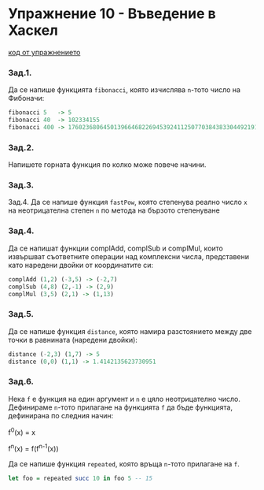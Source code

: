 # Упражнение 10 - Въведение в Хаскел

[код от упражнението](ex10-20201222-solutions.hs)

### Зад.1.
Да се напише функцията `fibonacci`, която изчислява `n`-тото число на Фибоначи:
```haskell
fibonacci 5   -> 5
fibonacci 40  -> 102334155
fibonacci 400 -> 176023680645013966468226945392411250770384383304492191886725992896575345044216019675
```
### Зад.2.
Напишете горната функция по колко може повече начини.
### Зад.3.
Зад.4. Да се напише функция `fastPow`, която степенува реално число `x` на неотрицателна степен `n` по метода на бързото степенуване
### Зад.4.
Да се напишат функции complAdd, complSub и complMul, които извършват съответните операции над комплексни числа, представени като наредени двойки от координатите си:
```haskell
complAdd (1,2) (-3,5) -> (-2,7)
complSub (4,8) (2,-1) -> (2,9)
complMul (3,5) (2,1) -> (1,13)
```
### Зад.5.
Да се напише функция `distance`, която намира разстоянието между две точки в равнината (наредени двойки):
```haskell
distance (-2,3) (1,7) -> 5
distance (0,0) (1,1) -> 1.4142135623730951
```
### Зад.6.
Нека `f` е функция на един аргумент и `n` е цяло неотрицателно число.
Дефинираме `n`-тото прилагане на функцията `f` да бъде функцията, дефинирана
по следния начин:

   f<sup>0</sup>(x) = x

   f<sup>n</sup>(x) = f(f<sup>n-1</sup>(x))

Да се напише функция `repeated`, която връща `n`-тото прилагане на `f`.
```haskell
let foo = repeated succ 10 in foo 5 -- 15
```
